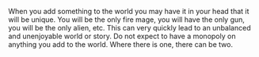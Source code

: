 When you add something to the world you may have it in your head that it will be unique. You will be the only fire mage, you will have the only gun, you will be the only alien, etc. This can very quickly lead to an unbalanced and unenjoyable world or story. Do not expect to have a monopoly on anything you add to the world. Where there is one, there can be two.